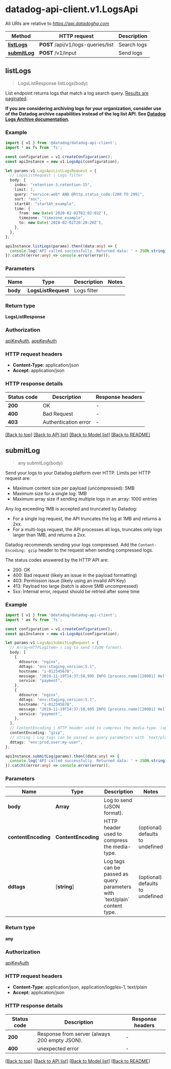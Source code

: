 # datadog-api-client.v1.LogsApi

All URIs are relative to *https://api.datadoghq.com*

Method | HTTP request | Description
------------- | ------------- | -------------
[**listLogs**](LogsApi.md#listLogs) | **POST** /api/v1/logs-queries/list | Search logs
[**submitLog**](LogsApi.md#submitLog) | **POST** /v1/input | Send logs


## **listLogs**
> LogsListResponse listLogs(body)

List endpoint returns logs that match a log search query.
[Results are paginated][1].

**If you are considering archiving logs for your organization,
consider use of the Datadog archive capabilities instead of the log list API.
See [Datadog Logs Archive documentation][2].**

[1]: /logs/guide/collect-multiple-logs-with-pagination
[2]: https://docs.datadoghq.com/logs/archives

### Example


```typescript
import { v1 } from '@datadog/datadog-api-client';
import * as fs from 'fs';

const configuration = v1.createConfiguration();
const apiInstance = new v1.LogsApi(configuration);

let params:v1.LogsApiListLogsRequest = {
  // LogsListRequest | Logs filter
  body: {
    index: "retention-3,retention-15",
    limit: 1,
    query: "service:web* AND @http.status_code:[200 TO 299]",
    sort: "asc",
    startAt: "startAt_example",
    time: {
      from: new Date('2020-02-02T02:02:02Z'),
      timezone: "timezone_example",
      to: new Date('2020-02-02T20:20:20Z'),
    },
  },
};

apiInstance.listLogs(params).then((data:any) => {
  console.log('API called successfully. Returned data: ' + JSON.stringify(data));
}).catch((error:any) => console.error(error));
```


### Parameters

Name | Type | Description  | Notes
------------- | ------------- | ------------- | -------------
 **body** | **LogsListRequest**| Logs filter |


### Return type

**LogsListResponse**

### Authorization

[apiKeyAuth](README.md#apiKeyAuth), [appKeyAuth](README.md#appKeyAuth)

### HTTP request headers

 - **Content-Type**: application/json
 - **Accept**: application/json


### HTTP response details
| Status code | Description | Response headers |
|-------------|-------------|------------------|
**200** | OK |  -  |
**400** | Bad Request |  -  |
**403** | Authentication error |  -  |

[[Back to top]](#) [[Back to API list]](README.md#documentation-for-api-endpoints) [[Back to Model list]](README.md#documentation-for-models) [[Back to README]](README.md)

## **submitLog**
> any submitLog(body)

Send your logs to your Datadog platform over HTTP. Limits per HTTP request are:

- Maximum content size per payload (uncompressed): 5MB
- Maximum size for a single log: 1MB
- Maximum array size if sending multiple logs in an array: 1000 entries

Any log exceeding 1MB is accepted and truncated by Datadog:
- For a single log request, the API truncates the log at 1MB and returns a 2xx.
- For a multi-logs request, the API processes all logs, truncates only logs larger than 1MB, and returns a 2xx.

Datadog recommends sending your logs compressed.
Add the `Content-Encoding: gzip` header to the request when sending compressed logs.

The status codes answered by the HTTP API are:
- 200: OK
- 400: Bad request (likely an issue in the payload formatting)
- 403: Permission issue (likely using an invalid API Key)
- 413: Payload too large (batch is above 5MB uncompressed)
- 5xx: Internal error, request should be retried after some time

### Example


```typescript
import { v1 } from '@datadog/datadog-api-client';
import * as fs from 'fs';

const configuration = v1.createConfiguration();
const apiInstance = new v1.LogsApi(configuration);

let params:v1.LogsApiSubmitLogRequest = {
  // Array<HTTPLogItem> | Log to send (JSON format).
  body: [
    {
      ddsource: "nginx",
      ddtags: "env:staging,version:5.1",
      hostname: "i-012345678",
      message: "2019-11-19T14:37:58,995 INFO [process.name][20081] Hello World",
      service: "payment",
    },
    {
      ddsource: "nginx",
      ddtags: "env:staging,version:5.1",
      hostname: "i-012345678",
      message: "2019-11-19T14:37:58,995 INFO [process.name][20081] Hello World",
      service: "payment",
    },
  ],
  // ContentEncoding | HTTP header used to compress the media-type. (optional)
  contentEncoding: "gzip",
  // string | Log tags can be passed as query parameters with `text/plain` content type. (optional)
  ddtags: "env:prod,user:my-user",
};

apiInstance.submitLog(params).then((data:any) => {
  console.log('API called successfully. Returned data: ' + JSON.stringify(data));
}).catch((error:any) => console.error(error));
```


### Parameters

Name | Type | Description  | Notes
------------- | ------------- | ------------- | -------------
 **body** | **Array<HTTPLogItem>**| Log to send (JSON format). |
 **contentEncoding** | **ContentEncoding** | HTTP header used to compress the media-type. | (optional) defaults to undefined
 **ddtags** | [**string**] | Log tags can be passed as query parameters with &#x60;text/plain&#x60; content type. | (optional) defaults to undefined


### Return type

**any**

### Authorization

[apiKeyAuth](README.md#apiKeyAuth)

### HTTP request headers

 - **Content-Type**: application/json, application/logplex-1, text/plain
 - **Accept**: application/json


### HTTP response details
| Status code | Description | Response headers |
|-------------|-------------|------------------|
**200** | Response from server (always 200 empty JSON). |  -  |
**400** | unexpected error |  -  |

[[Back to top]](#) [[Back to API list]](README.md#documentation-for-api-endpoints) [[Back to Model list]](README.md#documentation-for-models) [[Back to README]](README.md)

